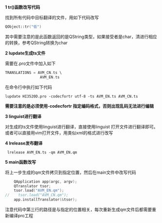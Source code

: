 **1 tr()函数改写代码**

找到所有代码中目标翻译的文件，用如下代码改写
```c++
QObject::tr("低")
```
其中需要注意的是此函数返回的是QString类型，如果接受者是char，清进行相应的转换，参考QString转换为char

**2 lupdate生成ts文件**

需要在.pro文件中加入如下
```c++
TRANSLATIONS = AVM_CN.ts \
                AVM_EN.ts
```
在命令行中执行如下代码
```shell
lupdate HI3520D.pro -codecfortr utf-8 -ts AVM_EN.ts AVM_CN.ts
```
**需要注意的是必须使用-codecfortr 指定编码格式，否则出现乱码无法进行编辑**

**3 linguist进行翻译**

对生成的ts文件使用linguist进行翻译，直接使用linguist 打开文件进行翻译即可。或者可以直接用vim打开文件，用类似xml的格式进行改写

**4 lrelease发布翻译**
```shell
 lrelease AVM_EN.ts -qm AVM_EN.qm
```

**5 main函数改写**

将上一步生成的qm文件拷贝到指定位置，然后在main文件中改写代码
```c++
    QApplication app(argc, argv);
    QTranslator tsor;
    tsor.load("AVM_EN.qm");
//    tsor.load("AVM_CN.qm");
    app.installTranslator(&tsor);
```
注意代码中第三行的路径是与指定的位置相关，每次重新生成qm文件后都需要重新编译pro工程





